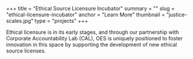 +++
title = "Ethical Source Licensure Incubator"
summary = ""
slug = "ethical-licensure-incubator"
anchor = "Learn More"
thumbnail = "justice-scales.jpg"
type = "projects"
+++

Ethical licensure is in its early stages, and through our partnership with Corporate Accountability Lab (CAL), OES is uniquely positioned to foster innovation in this space by supporting the development of new ethical source licenses.